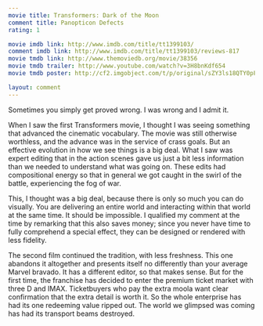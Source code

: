 ```yaml
---
movie title: Transformers: Dark of the Moon
comment title: Panopticon Defects
rating: 1

movie imdb link: http://www.imdb.com/title/tt1399103/
comment imdb link: http://www.imdb.com/title/tt1399103/reviews-817
movie tmdb link: http://www.themoviedb.org/movie/38356
movie tmdb trailer: http://www.youtube.com/watch?v=3H8bnKdf654
movie tmdb poster: http://cf2.imgobject.com/t/p/original/sZY3ls18QTY0pFBJn2vl2MmauTQ.jpg

layout: comment
---
```


Sometimes you simply get proved wrong. I was wrong and I admit it.

When I saw the first Transformers movie, I thought I was seeing something that advanced the cinematic vocabulary. The movie was still otherwise worthless, and the advance was in the service of crass goals. But an effective evolution in how we see things is a big deal. What I saw was expert editing that in the action scenes gave us just a bit less information than we needed to understand what was going on. These edits had compositional energy so that in general we got caught in the swirl of the battle, experiencing the fog of war.

This, I thought was a big deal, because there is only so much you can do visually. You are delivering an entire world and interacting within that world at the same time. It should be impossible. I qualified my comment at the time by remarking that this also saves money; since you never have time to fully comprehend a special effect, they can be designed or rendered with less fidelity.

The second film continued the tradition, with less freshness. This one abandons it altogether and presents itself no differently than your average Marvel bravado. It has a different editor, so that makes sense. But for the first time, the franchise has decided to enter the premium ticket market with three D and IMAX. Ticketbuyers who pay the extra moola want clear confirmation that the extra detail is worth it. So the whole enterprise has had its one redeeming value ripped out. The world we glimpsed was coming has had its transport beams destroyed.